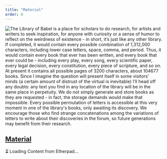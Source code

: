 ```yaml
---
title: "Material"
order: 6
---
```


![The Library of Babel is a place for scholars to do research, for artists and writers to seek inspiration, for anyone with curiosity or a sense of humor to reflect on the weirdness of existence - in short, it’s just like any other library. If completed, it would contain every possible combination of 1,312,000 characters, including lower case letters, space, comma, and period. Thus, it would contain every book that ever has been written, and every book that ever could be - including every play, every song, every scientific paper, every legal decision, every constitution, every piece of scripture, and so on. At present it contains all possible pages of 3200 characters, about 104677 books. Since I imagine the question will present itself in some visitors’ minds (a certain amount of distrust of the virtual is inevitable) I’ll head off any doubts: any text you find in any location of the library will be in the same place in perpetuity. We do not simply generate and store books as they are requested - in fact, the storage demands would make that impossible. Every possible permutation of letters is accessible at this very moment in one of the library's books, only awaiting its discovery. We encourage those who find strange concatenations among the variations of letters to write about their discoveries in the forum, so future generations may benefit from their research.](https://libraryofbabel.info/img/bookshelf3.gif)

## [Material](#material)

<div id="material" class="pad-content">⏳ Loading Content from Etherpad...</div>



